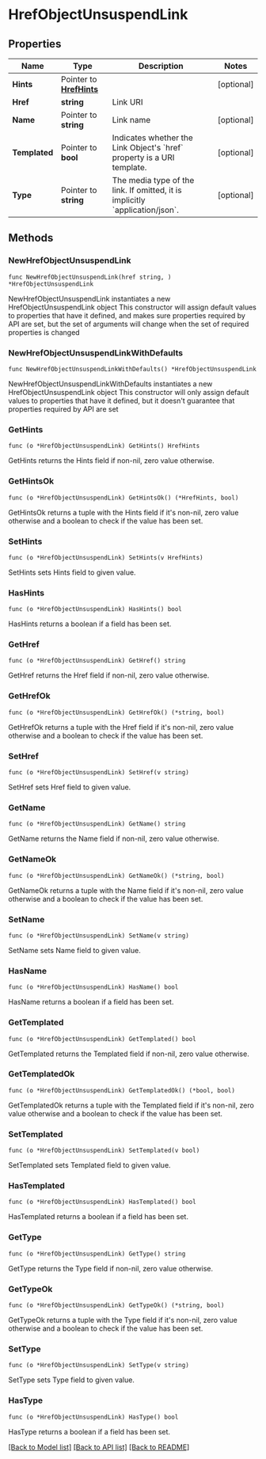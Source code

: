 # HrefObjectUnsuspendLink

## Properties

Name | Type | Description | Notes
------------ | ------------- | ------------- | -------------
**Hints** | Pointer to [**HrefHints**](HrefHints.md) |  | [optional] 
**Href** | **string** | Link URI | 
**Name** | Pointer to **string** | Link name | [optional] 
**Templated** | Pointer to **bool** | Indicates whether the Link Object&#39;s &#x60;href&#x60; property is a URI template. | [optional] 
**Type** | Pointer to **string** | The media type of the link. If omitted, it is implicitly &#x60;application/json&#x60;. | [optional] 

## Methods

### NewHrefObjectUnsuspendLink

`func NewHrefObjectUnsuspendLink(href string, ) *HrefObjectUnsuspendLink`

NewHrefObjectUnsuspendLink instantiates a new HrefObjectUnsuspendLink object
This constructor will assign default values to properties that have it defined,
and makes sure properties required by API are set, but the set of arguments
will change when the set of required properties is changed

### NewHrefObjectUnsuspendLinkWithDefaults

`func NewHrefObjectUnsuspendLinkWithDefaults() *HrefObjectUnsuspendLink`

NewHrefObjectUnsuspendLinkWithDefaults instantiates a new HrefObjectUnsuspendLink object
This constructor will only assign default values to properties that have it defined,
but it doesn't guarantee that properties required by API are set

### GetHints

`func (o *HrefObjectUnsuspendLink) GetHints() HrefHints`

GetHints returns the Hints field if non-nil, zero value otherwise.

### GetHintsOk

`func (o *HrefObjectUnsuspendLink) GetHintsOk() (*HrefHints, bool)`

GetHintsOk returns a tuple with the Hints field if it's non-nil, zero value otherwise
and a boolean to check if the value has been set.

### SetHints

`func (o *HrefObjectUnsuspendLink) SetHints(v HrefHints)`

SetHints sets Hints field to given value.

### HasHints

`func (o *HrefObjectUnsuspendLink) HasHints() bool`

HasHints returns a boolean if a field has been set.

### GetHref

`func (o *HrefObjectUnsuspendLink) GetHref() string`

GetHref returns the Href field if non-nil, zero value otherwise.

### GetHrefOk

`func (o *HrefObjectUnsuspendLink) GetHrefOk() (*string, bool)`

GetHrefOk returns a tuple with the Href field if it's non-nil, zero value otherwise
and a boolean to check if the value has been set.

### SetHref

`func (o *HrefObjectUnsuspendLink) SetHref(v string)`

SetHref sets Href field to given value.


### GetName

`func (o *HrefObjectUnsuspendLink) GetName() string`

GetName returns the Name field if non-nil, zero value otherwise.

### GetNameOk

`func (o *HrefObjectUnsuspendLink) GetNameOk() (*string, bool)`

GetNameOk returns a tuple with the Name field if it's non-nil, zero value otherwise
and a boolean to check if the value has been set.

### SetName

`func (o *HrefObjectUnsuspendLink) SetName(v string)`

SetName sets Name field to given value.

### HasName

`func (o *HrefObjectUnsuspendLink) HasName() bool`

HasName returns a boolean if a field has been set.

### GetTemplated

`func (o *HrefObjectUnsuspendLink) GetTemplated() bool`

GetTemplated returns the Templated field if non-nil, zero value otherwise.

### GetTemplatedOk

`func (o *HrefObjectUnsuspendLink) GetTemplatedOk() (*bool, bool)`

GetTemplatedOk returns a tuple with the Templated field if it's non-nil, zero value otherwise
and a boolean to check if the value has been set.

### SetTemplated

`func (o *HrefObjectUnsuspendLink) SetTemplated(v bool)`

SetTemplated sets Templated field to given value.

### HasTemplated

`func (o *HrefObjectUnsuspendLink) HasTemplated() bool`

HasTemplated returns a boolean if a field has been set.

### GetType

`func (o *HrefObjectUnsuspendLink) GetType() string`

GetType returns the Type field if non-nil, zero value otherwise.

### GetTypeOk

`func (o *HrefObjectUnsuspendLink) GetTypeOk() (*string, bool)`

GetTypeOk returns a tuple with the Type field if it's non-nil, zero value otherwise
and a boolean to check if the value has been set.

### SetType

`func (o *HrefObjectUnsuspendLink) SetType(v string)`

SetType sets Type field to given value.

### HasType

`func (o *HrefObjectUnsuspendLink) HasType() bool`

HasType returns a boolean if a field has been set.


[[Back to Model list]](../README.md#documentation-for-models) [[Back to API list]](../README.md#documentation-for-api-endpoints) [[Back to README]](../README.md)


